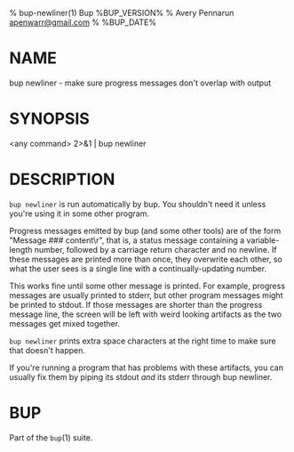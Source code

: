 % bup-newliner(1) Bup %BUP_VERSION%
% Avery Pennarun <apenwarr@gmail.com>
% %BUP_DATE%

# NAME

bup newliner - make sure progress messages don't overlap with output

# SYNOPSIS

\<any command\> 2>&1 | bup newliner

# DESCRIPTION

`bup newliner` is run automatically by bup.  You shouldn't
need it unless you're using it in some other program.

Progress messages emitted by bup (and some other tools) are
of the form "Message ### content\r", that is, a status
message containing a variable-length number, followed by a
carriage return character and no newline.  If these
messages are printed more than once, they overwrite each
other, so what the user sees is a single line with a
continually-updating number.

This works fine until some other message is printed.  For
example, progress messages are usually printed to stderr,
but other program messages might be printed to stdout.  If
those messages are shorter than the progress message line,
the screen will be left with weird looking artifacts as the
two messages get mixed together.

`bup newliner` prints extra space characters at the right
time to make sure that doesn't happen.

If you're running a program that has problems with these
artifacts, you can usually fix them by piping its stdout
*and* its stderr through bup newliner.

# BUP

Part of the `bup`(1) suite.
